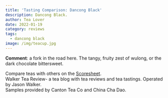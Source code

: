 ```yaml
---
title: 'Tasting Comparison: Dancong Black'
description: Dancong Black.
author: Tea Lover
date: 2022-01-19
category: reviews
tags:
  - dancong black
image: /img/teacup.jpg
---
```


**Comment**: a fork in the road here. The tangy, fruity zest of wulong, or the dark chocolate bittersweet.

Compare teas with others on the [Scoresheet](https://web.archive.org/web/20200814082153/http://walkerteareview.com//?page_id=6).  
Walker Tea Review- a tea blog with tea reviews and tea tastings. Operated by Jason Walker.  
Samples provided by Canton Tea Co and China Cha Dao.
